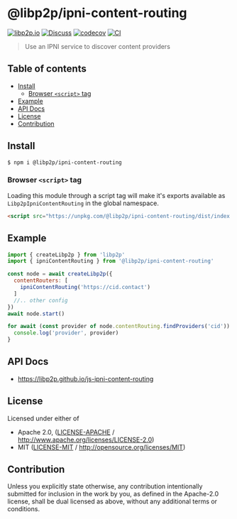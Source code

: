 # @libp2p/ipni-content-routing <!-- omit in toc -->

[![libp2p.io](https://img.shields.io/badge/project-libp2p-yellow.svg?style=flat-square)](http://libp2p.io/)
[![Discuss](https://img.shields.io/discourse/https/discuss.libp2p.io/posts.svg?style=flat-square)](https://discuss.libp2p.io)
[![codecov](https://img.shields.io/codecov/c/github/libp2p/js-ipni-content-routing.svg?style=flat-square)](https://codecov.io/gh/libp2p/js-ipni-content-routing)
[![CI](https://img.shields.io/github/actions/workflow/status/libp2p/js-ipni-content-routing/js-test-and-release.yml?branch=main\&style=flat-square)](https://github.com/libp2p/js-ipni-content-routing/actions/workflows/js-test-and-release.yml?query=branch%3Amain)

> Use an IPNI service to discover content providers

## Table of contents <!-- omit in toc -->

- [Install](#install)
  - [Browser `<script>` tag](#browser-script-tag)
- [Example](#example)
- [API Docs](#api-docs)
- [License](#license)
- [Contribution](#contribution)

## Install

```console
$ npm i @libp2p/ipni-content-routing
```

### Browser `<script>` tag

Loading this module through a script tag will make it's exports available as `Libp2pIpniContentRouting` in the global namespace.

```html
<script src="https://unpkg.com/@libp2p/ipni-content-routing/dist/index.min.js"></script>
```

## Example

```js
import { createLibp2p } from 'libp2p'
import { ipniContentRouting } from '@libp2p/ipni-content-routing'

const node = await createLibp2p({
  contentRouters: [
    ipniContentRouting('https://cid.contact')
  ]
  //.. other config
})
await node.start()

for await (const provider of node.contentRouting.findProviders('cid')) {
  console.log('provider', provider)
}
```

## API Docs

- <https://libp2p.github.io/js-ipni-content-routing>

## License

Licensed under either of

- Apache 2.0, ([LICENSE-APACHE](LICENSE-APACHE) / <http://www.apache.org/licenses/LICENSE-2.0>)
- MIT ([LICENSE-MIT](LICENSE-MIT) / <http://opensource.org/licenses/MIT>)

## Contribution

Unless you explicitly state otherwise, any contribution intentionally submitted for inclusion in the work by you, as defined in the Apache-2.0 license, shall be dual licensed as above, without any additional terms or conditions.
